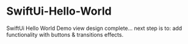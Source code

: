# SwiftUi-Hello-World
SwiftUi Hello World Demo view design complete... next step is to: add functionality with buttons &amp; transitions effects.
